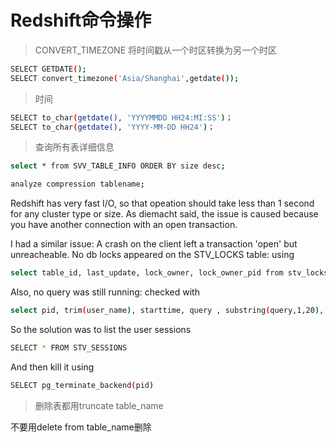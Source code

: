 # Redshift命令操作

>CONVERT_TIMEZONE 将时间戳从一个时区转换为另一个时区

```bash
SELECT GETDATE();
SELECT convert_timezone('Asia/Shanghai',getdate());
```

>时间

```bash
SELECT to_char(getdate(), 'YYYYMMDD HH24:MI:SS')；
SELECT to_char(getdate(), 'YYYY-MM-DD HH24')；
```

>查询所有表详细信息

```bash
select * from SVV_TABLE_INFO ORDER BY size desc;
```

```bash
analyze compression tablename;
```

Redshift has very fast I/O, so that opeation should take less than 1 second for any cluster type or size. As diemacht said, the issue is caused because you have another connection with an open transaction.

I had a similar issue: A crash on the client left a transaction 'open' but unreacheable. No db locks appeared on the STV_LOCKS table: using

```bash
select table_id, last_update, lock_owner, lock_owner_pid from stv_locks;
```

Also, no query was still running: checked with

```bash
select pid, trim(user_name), starttime, query , substring(query,1,20), status from stv_recents where status='Running';
```

So the solution was to list the user sessions

```bash
SELECT * FROM STV_SESSIONS
```

And then kill it using

```bash
SELECT pg_terminate_backend(pid)
```

>删除表都用truncate table_name

不要用delete from table_name删除
